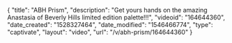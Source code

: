 {
    "title": "ABH Prism",
    "description": "Get yours hands on the amazing Anastasia of Beverly Hills limited edition palette!!!",
    "videoid": "164644360",
    "date_created": "1528327464",
    "date_modified": "1546466774",
    "type": "captivate",
    "layout": "video",
    "url": "\/v\/abh-prism\/164644360"
}
